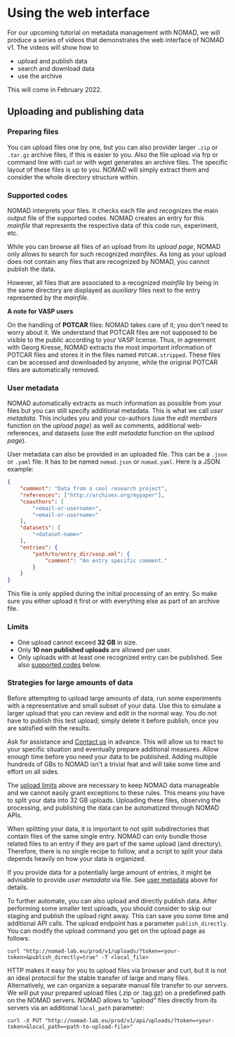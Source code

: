 # Using the web interface

For our upcoming tutorial on metadata management with NOMAD, we will produce a series
of videos that demonstrates the web interface of NOMAD v1. The videos will show how to

- upload and publish data
- search and download data
- use the archive

This will come in February 2022.


## Uploading and publishing data


### Preparing files

You can upload files one by one, but you can also provider larger `.zip` or `.tar.gz`
archive files, if this is easier to you. Also the file upload via frp or command line with
curl or with wget generates an archive files. The specific layout of these files is up to you.
NOMAD will simply extract them and consider the whole directory structure within.


### Supported codes

NOMAD interprets your files. It checks each file and recognizes the main output file of the
supported codes. NOMAD creates an entry for this *mainfile* that represents the respective
data of this code run, experiment, etc.

While you can browse all files of an upload from its *upload page*, NOMAD only
allows to search for such recognized *mainfiles*. As long as your upload does not contain any
files that are recognized by NOMAD, you cannot publish the data.

However, all files that are associated to a recognized *mainfile* by being in the
same directory are displayed as *auxiliary* files next to the entry represented
by the *mainfile*.

**A note for VASP users**

On the handling of **POTCAR** files: NOMAD takes care of it; you don't
need to worry about it. We understand that POTCAR files are not supposed to be visible to
the public according to your VASP license. Thus, in agreement with Georg Kresse, NOMAD extracts
the most important information of POTCAR files and stores it in the files named
`POTCAR.stripped`. These files can be accessed and downloaded by anyone, while the original
POTCAR files are automatically removed.


### User metadata

NOMAD automatically extracts as much information as possible from your files but you
can still specify additional metadata. This is what we call *user metadata*. This includes
you and your co-authors (use the *edit members* function on the *upload page*) as well
as comments, additional web-references, and datasets (use the *edit metadata* function on
the *upload page*).

User metadata can also be provided in an uploaded file. This can be a `.json` or
`.yaml` file. It has to be named `nomad.json` or `nomad.yaml`. Here is a JSON example:

```json
{
    "comment": "Data from a cool research project",
    "references": ["http://archivex.org/mypaper"],
    "coauthors": [
        "<email-or-username>",
        "<email-or-username>"
    ],
    "datasets": [
        "<dataset-name>"
    ],
    "entries": {
        "path/to/entry_dir/vasp.xml": {
            "comment": "An entry specific comment."
        }
    }
}
```

This file is only applied during the initial processing of an entry. So make sure you either
upload it first or with everything else as part of an archive file.


### Limits

- One upload cannot exceed **32 GB** in size.
- Only **10 non published uploads** are allowed per user.
- Only uploads with at least one recognized entry can be published. See also [supported codes](#supported-codes) below.


### Strategies for large amounts of data

Before attempting to upload large amounts of data, run some experiments with a representative
and small subset of your data. Use this to simulate a larger upload that you can review and edit
in the normal way. You do not have to publish this test upload; simply delete it before publish,
once you are satisfied with the results.

Ask for assistance and [Contact us](https://nomad-lab.eu/about/support) in advance. This will
allow us to react to your specific situation and eventually prepare additional measures.
Allow enough time before you need your data to be published. Adding multiple hundreds of
GBs to NOMAD isn't a trivial feat and will take some time and effort on all sides.

The [upload limits](#limits) above are necessary to keep NOMAD data manageable and we cannot easily
grant exceptions to these rules. This means you have to split your data into 32 GB uploads.
Uploading these files, observing the processing, and publishing the data can be automatized through NOMAD APIs.

When splitting your data, it is important to not split subdirectories that contain files of the same single entry. NOMAD can only bundle those related files to an entry if
they are part of the same upload (and directory). Therefore, there is no single recipe to
follow, and a script to split your data depends heavily on how your data is organized.

If you provide data for a potentially large amount of entries, it might be advisable
to provide *user metadata* via file. See [user metadata](#user-metadata) above for details.

To further automate, you can also upload and directly publish data. After performing some
smaller test uploads, you should consider to skip our staging and publish the upload
right away. This can save you some time and additional API calls. The upload endpoint
has a parameter `publish_directly`. You can modify the upload command you get on the upload page as follows:

```
curl "http://nomad-lab.eu/prod/v1/uploads/?token=<your-token>&publish_directly=true" -T <local_file>
```

HTTP makes it easy for you to upload files via browser and curl, but it is not an
ideal protocol for the stable transfer of large and many files. Alternatively, we can organize
a separate manual file transfer to our servers. We will put your prepared upload
files (.zip or .tag.gz) on a predefined path on the NOMAD servers. NOMAD allows to *"upload"*
files directly from its servers via an additional `local_path` parameter:

```
curl -X PUT "http://nomad-lab.eu/prod/v1/api/uploads/?token=<your-token>&local_path=<path-to-upload-file>"
```